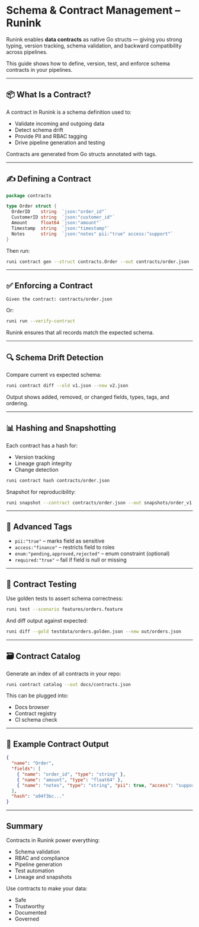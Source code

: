 # Schema & Contract Management – Runink

Runink enables **data contracts** as native Go structs — giving you strong typing, version tracking, schema validation, and backward compatibility across pipelines.

This guide shows how to define, version, test, and enforce schema contracts in your pipelines.

---

## 📦 What Is a Contract?
A contract in Runink is a schema definition used to:
- Validate incoming and outgoing data
- Detect schema drift
- Provide PII and RBAC tagging
- Drive pipeline generation and testing

Contracts are generated from Go structs annotated with tags.

---

## ✍️ Defining a Contract
```go
package contracts

type Order struct {
  OrderID    string  `json:"order_id"`
  CustomerID string  `json:"customer_id"`
  Amount     float64 `json:"amount"`
  Timestamp  string  `json:"timestamp"`
  Notes      string  `json:"notes" pii:"true" access:"support"`
}
```

Then run:
```bash
runi contract gen --struct contracts.Order --out contracts/order.json
```

---

## ✅ Enforcing a Contract
```gherkin
Given the contract: contracts/order.json
```
Or:
```bash
runi run --verify-contract
```
Runink ensures that all records match the expected schema.

---

## 🔍 Schema Drift Detection
Compare current vs expected schema:
```bash
runi contract diff --old v1.json --new v2.json
```
Output shows added, removed, or changed fields, types, tags, and ordering.

---

## 📊 Hashing and Snapshotting
Each contract has a hash for:
- Version tracking
- Lineage graph integrity
- Change detection

```bash
runi contract hash contracts/order.json
```

Snapshot for reproducibility:
```bash
runi snapshot --contract contracts/order.json --out snapshots/order_v1.json
```

---

## 🧬 Advanced Tags
- `pii:"true"` – marks field as sensitive
- `access:"finance"` – restricts field to roles
- `enum:"pending,approved,rejected"` – enum constraint (optional)
- `required:"true"` – fail if field is null or missing

---

## 🧪 Contract Testing
Use golden tests to assert schema correctness:
```bash
runi test --scenario features/orders.feature
```
And diff output against expected:
```bash
runi diff --gold testdata/orders.golden.json --new out/orders.json
```

---

## 🗃️ Contract Catalog
Generate an index of all contracts in your repo:
```bash
runi contract catalog --out docs/contracts.json
```
This can be plugged into:
- Docs browser
- Contract registry
- CI schema check

---

## 🧾 Example Contract Output
```json
{
  "name": "Order",
  "fields": [
    { "name": "order_id", "type": "string" },
    { "name": "amount", "type": "float64" },
    { "name": "notes", "type": "string", "pii": true, "access": "support" }
  ],
  "hash": "a94f3bc..."
}
```

---

## Summary
Contracts in Runink power everything:
- Schema validation
- RBAC and compliance
- Pipeline generation
- Test automation
- Lineage and snapshots

Use contracts to make your data:
- Safe
- Trustworthy
- Documented
- Governed